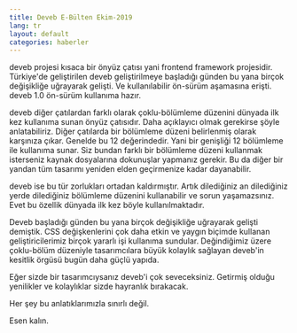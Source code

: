 ```yaml
---
title: Deveb E-Bülten Ekim-2019
lang: tr
layout: default
categories: haberler
---
```


deveb projesi kısaca bir önyüz çatısı yani frontend framework projesidir. Türkiye'de geliştirilen deveb geliştirilmeye başladığı günden bu yana birçok değişikliğe uğrayarak gelişti. Ve kullanılabilir ön-sürüm aşamasına erişti. deveb 1.0 ön-sürüm kullanıma hazır.

deveb diğer çatılardan farklı olarak çoklu-bölümleme düzenini dünyada ilk kez kullanıma sunan önyüz çatısıdır. Daha açıklayıcı olmak gerekirse şöyle anlatabiliriz. Diğer çatılarda bir bölümleme düzeni belirlenmiş olarak karşınıza çıkar. Genelde bu 12 değerindedir. Yani bir genişliği 12 bölümleme ile kullanıma sunar. Siz bundan farklı bir bölümleme düzeni kullanmak isterseniz kaynak dosyalarına dokunuşlar yapmanız gerekir. Bu da diğer bir yandan tüm tasarımı yeniden elden geçirmenize kadar dayanabilir.

deveb ise bu tür zorlukları ortadan kaldırmıştır. Artık dilediğiniz an dilediğiniz yerde dilediğiniz bölümleme düzenini kullanabilir ve sorun yaşamazsınız. Evet bu özellik dünyada ilk kez böyle kullanılmaktadır.

Deveb başladığı günden bu yana birçok değişikliğe uğrayarak gelişti demiştik. CSS değişkenlerini çok daha etkin ve yaygın biçimde kullanan geliştiricilerimiz birçok yararlı işi kullanıma sundular. Değindiğimiz üzere çoklu-bölüm düzeniyle tasarımcılara büyük kolaylık sağlayan deveb'in kesitlik örgüsü bugün daha güçlü yapıda.

Eğer sizde bir tasarımcıysanız deveb'i çok seveceksiniz. Getirmiş olduğu yenilikler ve kolaylıklar sizde hayranlık bırakacak.

Her şey bu anlatıklarımızla sınırlı değil.

Esen kalın.